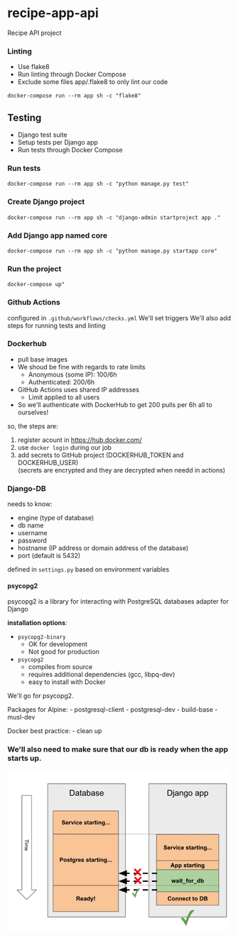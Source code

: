 # recipe-app-api
Recipe API project

### Linting

- Use flake8
- Run linting through Docker Compose
- Exclude some files app/.flake8 to only lint our code

```text
docker-compose run --rm app sh -c "flake8"
```

## Testing
- Django test suite
- Setup tests per Django app
- Run tests through Docker Compose

### Run tests

```text
docker-compose run --rm app sh -c "python manage.py test"
```

### Create Django project

```text
docker-compose run --rm app sh -c "django-admin startproject app ."
```

### Add Django app named core

```text
docker-compose run --rm app sh -c "python manage.py startapp core"
```

### Run the project

```text
docker-compose up"
```

### Github Actions
configured in `.github/workflows/checks.yml`
We'll set triggers
We'll also add steps for running tests and linting

### Dockerhub
- pull base images
- We shoud be fine with regards to rate limits
    - Anonymous (some IP): 100/6h
    - Authenticated: 200/6h
- GitHub Actions uses shared IP addresses
    - Limit applied to all users
- So we'll authenticate with DockerHub to get 200 pulls per 6h all to ourselves!

so, the steps are:
1. register acount in https://hub.docker.com/
2. use `docker login` during our job
3. add secrets to GitHub project (DOCKERHUB_TOKEN and DOCKERHUB_USER)  
(secrets are encrypted and they are decrypted when needd in actions)

### Django-DB

needs to know:
- engine (type of database)
- db name
- username
- password
- hostname (IP address or domain address of the database)
- port (default is 5432)

defined in `settings.py` based on environment variables

#### psycopg2

psycopg2 is a library for interacting with PostgreSQL databases
adapter for Django

**installation options**:

- `psycopg2-binary`
    - OK for development
    - Not good for production
- `psycopg2`
    - compiles from source
    - requires additional dependencies (gcc, libpq-dev)
    - easy to install with Docker

We'll go for psycopg2.

Packages for Alpine:
    - postgresql-client
    - postgresql-dev
    - build-base
    - musl-dev

Docker best practice:
    - clean up

### We'll also need to make sure that our db is ready when the app starts up.
<img src="images/db_race_condition.png" alt="db_race_condition" width="500">